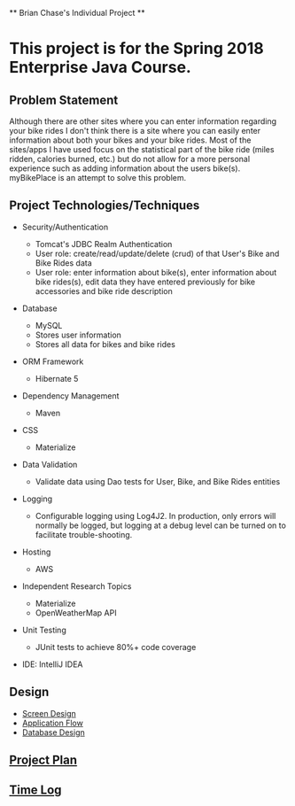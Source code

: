
** Brian Chase's Individual Project **

# This project is for the Spring 2018 Enterprise Java Course.

## Problem Statement

Although there are other sites where you can enter information regarding your bike rides I don't think there is a site where you can easily enter information about both your bikes and your bike rides.  Most of the sites/apps I have used focus on the statistical part of the bike ride (miles ridden, calories burned, etc.) but do not allow for a more personal experience such as adding information about the users bike(s).  myBikePlace is an attempt to solve this problem.

## Project Technologies/Techniques

* Security/Authentication
	* Tomcat's JDBC Realm Authentication
	* User role: create/read/update/delete (crud) of that User's Bike and Bike Rides data
	* User role: enter information about bike(s), enter information about bike rides(s), edit data they have entered previously for bike accessories and bike ride description
	
* Database
	* MySQL
	* Stores user information
	* Stores all data for bikes and bike rides

* ORM Framework
	* Hibernate 5

* Dependency Management
	* Maven

* CSS
	* Materialize

* Data Validation
	* Validate data using Dao tests for User, Bike, and Bike Rides entities

* Logging
	* Configurable logging using Log4J2. In production, only errors will normally be logged, but logging at a debug level can be turned on to facilitate trouble-shooting.

* Hosting
	* AWS

* Independent Research Topics
	* Materialize
	* OpenWeatherMap API
	
* Unit Testing
	* JUnit tests to achieve 80%+ code coverage
	
* IDE: IntelliJ IDEA

## Design
* [Screen Design](myBikePlaceScreens.pdf "myBikePlaceScreens.pdf")
* [Application Flow](applicationFlow.md "Application Flow")
* [Database Design](myBikePlace.pdf "Database Design")


## [Project Plan](projectPlan.md "Project Plan")

## [Time Log](timeLog.md)